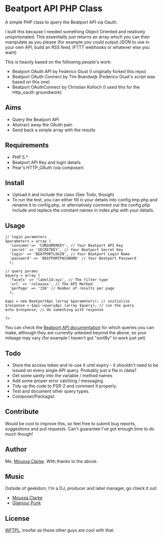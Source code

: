 # Beatport API PHP Class

A simple PHP class to query the Beatport API via Oauth.

I built this because I needed something Object Oriented and relatively unopinionated. This essentially just returns an array which you can then manipulate as you please (for example you could output JSON to use in your own API, build an RSS feed, IFTTT webhooks or whatever else you want)

This is heavily based on the following people's work:

* Beatport OAuth API by Federico Giust (I originally forked this repo)
* Beatport OAuth Connect by Tim Brandwijk (Federico Giust's script was based on this one)
* Beatport OAuthConnect by Christian Kolloch (I used this for the Http_oauth groundwork)

## Aims

* Query the Beatport API
* Abstract away the OAuth pain
* Send back a simple array with the results

## Requirements

* PHP 5.*
* Beatport API Key and login details
* Pear's HTTP_OAuth (via composer)

## Install

* Upload it and include the class (See Todo, though)
* To run the test, you can either fill in your details into config.tmp.php and rename it to config.php, or alternatively comment out the config.php include and replace the constant names in index.php with your details.

## Usage

```
// login parameters
$parameters = array (
  'consumer'=> 'CONSUMERKEY', // Your Beatport API Key
  'secret' => 'SECRETKEY', // Your Beatport Secret Key
  'login' => 'BEATPORTLOGIN', // Your Beatport Login Name
  'password' => 'BEATPORTPASSWORD' // Your Beatport Password
  );

// query params
$query = array (
  'facets' => 'labelId:xyz', // The filter type
  'url' => 'releases', // The API Method
  'perPage' => '150' // Number of results per page
  );

$api = new BeatportApi (array $parameters); // initialise
$response = $api->queryApi (array $query); // run the query
echo $response; // do something with response

?>
```

You can check the [Beatport API documentation](https://oauth-api.beatport.com/) for which queries you can make, although they are currently untested beyond the above, so your mileage may vary (for example I haven't got "sortBy" to work just yet)

## Todo

* Store the access token and re-use it until expiry - it shouldn't need to be issued on every single API query. Probably just a file in /data?
* Get some sanity into the variable / method names
* Add some proper error catching / messaging
* Tidy up the code to PSR-2 and comment it properly.
* Test and document other query types.
* Composer/Packagist

## Contribute

Would be cool to improve this, so feel free to submit bug reports, suggestions and pull requests. Can't guarantee I've got enough time to do much though!

## Author
Me, [Moussa Clarke](http://linkedin.com/moussaclarke). With thanks to the above.

## Music
Outside of geekdom, I'm a DJ, producer and label manager, go check it out:

* [Moussa Clarke](http://www.moussaclarke.co.uk)
* [Glamour Punk](http://www.glamourpunk.co.uk)

## License
[WFTPL](http://www.wtfpl.net/), insofar as those other guys are cool with that.





